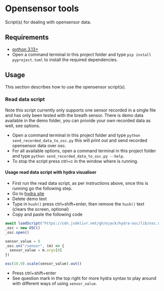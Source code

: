# Opensensor tools

Script(s) for dealing with opensensor data.


## Requirements

- [python 3.13+](https://www.python.org/downloads/)
- Open a command terminal in this project folder and type
  `pip install pyproject.toml` to install the required dependencies.


## Usage

This section describes how to use the opensensor script(s).


### Read data script

Note this script currently only supports one sensor recorded in a single file
and has only been tested with the breath sensor. There is demo data available in
the demo folder, you can provide your own recorded data as well, see options.
- Open a command terminal in this project folder and type
  `python send_recorded_data_to_osc.py` this will print out and send recorded
  opensensor data over osc.
- For all available options, open a command terminal in this project folder and
  type `python send_recorded_data_to_osc.py --help`.
- To stop the script press ctrl+c in the window where is running.


#### Usage read data script with hydra visualiser

- First run the read data script, as per instructions above, once this is
  running go the following step.
- Go to [hydra site](https://hydra.ojack.xyz)
- Delete demo text
- Type in `hush()` press ctrl+shift+enter, then remove the `hush()` text (clears the screen, optional)
- Copy and paste the following code
```javascript
await loadScript("https://cdn.jsdelivr.net/gh/ojack/hydra-osc/lib/osc.min.js")
_osc = new OSC()
_osc.open()

sensor_value = 0
_osc.on("/sensor", (m) => {
  sensor_value = m.args[0]
})

osc(10,0).scale(sensor_value).out()
```
- Press ctrl+shift+enter
- See question mark in the top right for more hydra syntax to play around with
  different ways of using `sensor_value`.
